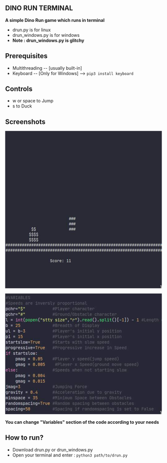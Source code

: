 ## DINO RUN TERMINAL
**A simple Dino Run game which runs in terminal**
- drun.py is for linux
- drun_windows.py is for windows
- **Note : drun_windows.py is glitchy**
## Prerequisites
- Multithreading -- [usually built-in]
- Keyboard -- [Only for Windows]  --> ```pip3 install keyboard```
## Controls
- w or space to Jump
- s to Duck
## Screenshots
![](https://raw.githubusercontent.com/SENS-34/dino-run-terminal/main/drun1.jpg)

![](https://raw.githubusercontent.com/SENS-34/dino-run-terminal/main/drun2.jpg)
 
 **You can change "Variables" section of the code according to your needs**
## How to run?
- Download drun.py or drun_windows.py
- Open your terminal and enter : ```python3 path/to/drun.py```

